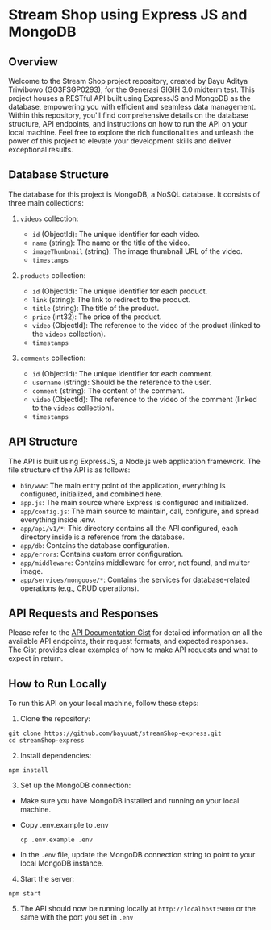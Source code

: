 # Stream Shop using Express JS and MongoDB

## Overview

Welcome to the Stream Shop project repository, created by Bayu Aditya Triwibowo (GG3FSGP0293), for the Generasi GIGIH 3.0 midterm test. This project houses a RESTful API built using ExpressJS and MongoDB as the database, empowering you with efficient and seamless data management. Within this repository, you'll find comprehensive details on the database structure, API endpoints, and instructions on how to run the API on your local machine. Feel free to explore the rich functionalities and unleash the power of this project to elevate your development skills and deliver exceptional results.


## Database Structure

The database for this project is MongoDB, a NoSQL database. It consists of three main collections:

1. `videos` collection:
   - `id` (ObjectId): The unique identifier for each video.
   - `name` (string): The name or the title of the video.
   - `imageThumbnail` (string): The image thumbnail URL of the video.
   - `timestamps`

2. `products` collection:
   - `id` (ObjectId): The unique identifier for each product.
   - `link` (string): The link to redirect to the product.
   - `title` (string): The title of the product.
   - `price` (int32): The price of the product.
   - `video` (ObjectId): The reference to the video of the product (linked to the `videos` collection).
   - `timestamps`

3. `comments` collection:
   - `id` (ObjectId): The unique identifier for each comment.
   - `username` (string): Should be the reference to the user.
   - `comment` (string): The content of the comment.
   - `video` (ObjectId): The reference to the video of the comment (linked to the `videos` collection).
   - `timestamps`

## API Structure

The API is built using ExpressJS, a Node.js web application framework. The file structure of the API is as follows:

- `bin/www`: The main entry point of the application, everything is configured, initialized, and combined here.
- `app.js`: The main source where Express is configured and initialized.
- `app/config.js`: The main source to maintain, call, configure, and spread everything inside .env.
- `app/api/v1/*`: This directory contains all the API configured, each directory inside is a reference from the database.
- `app/db`: Contains the database configuration.
- `app/errors`: Contains custom error configuration.
- `app/middleware`: Contains middleware for error, not found, and multer image.
- `app/services/mongoose/*`: Contains the services for database-related operations (e.g., CRUD operations).

## API Requests and Responses

Please refer to the [API Documentation Gist](https://gist.github.com/bayuuat/89f292a80f0a4b149ba7a1248c1f565a) for detailed information on all the available API endpoints, their request formats, and expected responses. The Gist provides clear examples of how to make API requests and what to expect in return.

## How to Run Locally

To run this API on your local machine, follow these steps:

1. Clone the repository:

```
git clone https://github.com/bayuuat/streamShop-express.git
cd streamShop-express
```

2. Install dependencies:

```
npm install
```

3. Set up the MongoDB connection:
- Make sure you have MongoDB installed and running on your local machine.
- Copy .env.example to .env
  
  ```
  cp .env.example .env
  ```
- In the `.env` file, update the MongoDB connection string to point to your local MongoDB instance.

4. Start the server:
  
  ```
  npm start
  ```

5. The API should now be running locally at `http://localhost:9000` or the same with the port you set in `.env`
